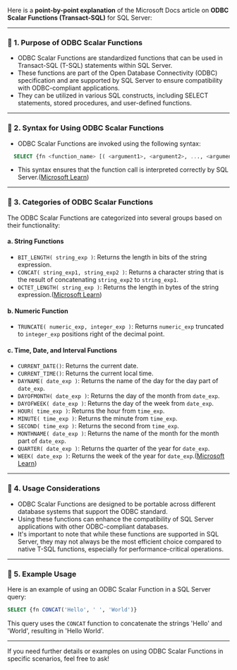Here is a **point-by-point explanation** of the Microsoft Docs article on **ODBC Scalar Functions (Transact-SQL)** for SQL Server:

---

### 🔹 1. **Purpose of ODBC Scalar Functions**

* ODBC Scalar Functions are standardized functions that can be used in Transact-SQL (T-SQL) statements within SQL Server.
* These functions are part of the Open Database Connectivity (ODBC) specification and are supported by SQL Server to ensure compatibility with ODBC-compliant applications.
* They can be utilized in various SQL constructs, including SELECT statements, stored procedures, and user-defined functions.

---

### 🔹 2. **Syntax for Using ODBC Scalar Functions**

* ODBC Scalar Functions are invoked using the following syntax:

```sql
  SELECT {fn <function_name> [( <argument1>, <argument2>, ..., <argumentN> )] }
```



* This syntax ensures that the function call is interpreted correctly by SQL Server.([Microsoft Learn][1])

---

### 🔹 3. **Categories of ODBC Scalar Functions**

The ODBC Scalar Functions are categorized into several groups based on their functionality:

#### a. **String Functions**

* `BIT_LENGTH( string_exp )`: Returns the length in bits of the string expression.
* `CONCAT( string_exp1, string_exp2 )`: Returns a character string that is the result of concatenating `string_exp2` to `string_exp1`.
* `OCTET_LENGTH( string_exp )`: Returns the length in bytes of the string expression.([Microsoft Learn][1])

#### b. **Numeric Function**

* `TRUNCATE( numeric_exp, integer_exp )`: Returns `numeric_exp` truncated to `integer_exp` positions right of the decimal point.

#### c. **Time, Date, and Interval Functions**

* `CURRENT_DATE()`: Returns the current date.
* `CURRENT_TIME()`: Returns the current local time.
* `DAYNAME( date_exp )`: Returns the name of the day for the day part of `date_exp`.
* `DAYOFMONTH( date_exp )`: Returns the day of the month from `date_exp`.
* `DAYOFWEEK( date_exp )`: Returns the day of the week from `date_exp`.
* `HOUR( time_exp )`: Returns the hour from `time_exp`.
* `MINUTE( time_exp )`: Returns the minute from `time_exp`.
* `SECOND( time_exp )`: Returns the second from `time_exp`.
* `MONTHNAME( date_exp )`: Returns the name of the month for the month part of `date_exp`.
* `QUARTER( date_exp )`: Returns the quarter of the year for `date_exp`.
* `WEEK( date_exp )`: Returns the week of the year for `date_exp`.([Microsoft Learn][2])

---

### 🔹 4. **Usage Considerations**

* ODBC Scalar Functions are designed to be portable across different database systems that support the ODBC standard.
* Using these functions can enhance the compatibility of SQL Server applications with other ODBC-compliant databases.
* It's important to note that while these functions are supported in SQL Server, they may not always be the most efficient choice compared to native T-SQL functions, especially for performance-critical operations.

---

### 🔹 5. **Example Usage**

Here is an example of using an ODBC Scalar Function in a SQL Server query:

```sql
SELECT {fn CONCAT('Hello', ' ', 'World')}
```


This query uses the `CONCAT` function to concatenate the strings 'Hello' and 'World', resulting in 'Hello World'.

---

If you need further details or examples on using ODBC Scalar Functions in specific scenarios, feel free to ask!

[1]: https://learn.microsoft.com/en-us/sql/t-sql/functions/odbc-scalar-functions-transact-sql?view=sql-server-ver16&utm_source=chatgpt.com "ODBC Scalar Functions (Transact-SQL) - SQL Server - Learn Microsoft"
[2]: https://learn.microsoft.com/en-us/sql/odbc/reference/syntax/sqlgetinfo-function?view=sql-server-ver16&utm_source=chatgpt.com "SQLGetInfo Function - ODBC API Reference - Learn Microsoft"

